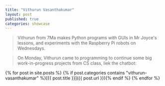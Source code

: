 ```yaml
---
title: "Vithurun Vasanthakumar"
layout: post
published: true
categories: showcase
---
```


> Vithurun from 7Ma makes Python programs with GUIs in Mr Joyce's lessons, and experiments with the Raspberry Pi robots on Wednesdays.

> On Monday, Vithurun came to programming to continue some big work-in-progress projects from CS class, liek the chatbot:

{% for post in site.posts %}
{% if post.categories contains "vithurun-vasanthakumar" %}[{{ post.title }}]({{ post.url }}){% endif %}
{% endfor %}

